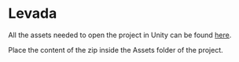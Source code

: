 # Levada

All the assets needed to open the project in Unity can be found [here](https://drive.google.com/drive/folders/1n0E52KD4CWqNhatr6TcmdkqLG7lrINBe?usp=sharing).

Place the content of the zip inside the Assets folder of the project.
